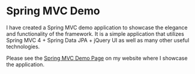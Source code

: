 Spring MVC Demo
===============

I have created a Spring MVC demo application to showcase the elegance and functionality of the framework.  It is a simple application that utilizes Spring MVC 4 + Spring Data JPA + jQuery UI as well as many other useful technologies.

Please see the [Spring MVC Demo Page](http://chrisbaileydeveloper.com/projects/springmvc/) on my website where I showcase the application.

